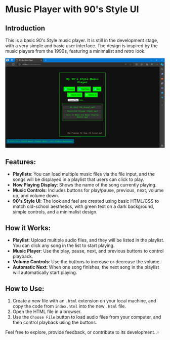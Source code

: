 # Music Player with 90's Style UI

## Introduction

This is a basic 90's Style music player. It is still in the development stage, with a very simple and basic user interface. The design is inspired by the music players from the 1990s, featuring a minimalist and retro look.

![My 90's Style Music Player Screenshot](./music-player-screenshot.png)

## Features:

- **Playlists**: You can load multiple music files via the file input, and the songs will be displayed in a playlist that users can click to play.
- **Now Playing Display**: Shows the name of the song currently playing.
- **Music Controls**: Includes buttons for play/pause, previous, next, volume up, and volume down.
- **90's Style UI**: The look and feel are created using basic HTML/CSS to match old-school aesthetics, with green text on a dark background, simple controls, and a minimalist design.

## How it Works:

- **Playlist**: Upload multiple audio files, and they will be listed in the playlist. You can click any song in the list to start playing.
- **Music Player**: Use the play, pause, next, and previous buttons to control playback.
- **Volume Controls**: Use the buttons to increase or decrease the volume.
- **Automatic Next**: When one song finishes, the next song in the playlist will automatically start playing.

## How to Use:

1. Create a new file with an `.html` extension on your local machine, and copy the code from `index.html` into the new `.html` file.
2. Open the HTML file in a browser.
3. Use the `Choose File` button to load audio files from your computer, and then control playback using the buttons.

Feel free to explore, provide feedback, or contribute to its development. 🎶


